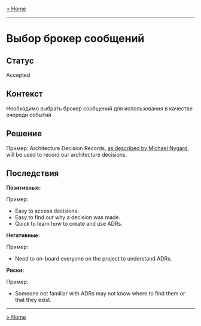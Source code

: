 [> Home](../graduate_project.md)

---

# Выбор брокер сообщений

## Статус

Accepted

## Контекст

Необходимо выбрать брокер сообщений для использования в качестве очереди событий

## Решение

Пример: Architecture Decision Records, [as described by Michael Nygard](http://thinkrelevance.com/blog/2011/11/15/documenting-architecture-decisions), will be used to record our architecture decisions.

## Последствия

**Позитивные:**

Пример:
- Easy to access decisions.
- Easy to find out why a decision was made.
- Quick to learn how to create and use ADRs.

**Негативные:**

Пример:
- Need to on-board everyone on the project to understand ADRs.

**Риски:**

Пример:
- Someone not familiar with ADRs may not know where to find them or that they exist.

---

[> Home](../graduate_project.md)